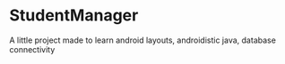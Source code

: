 # StudentManager
A little project made to learn android layouts, androidistic java, database connectivity
